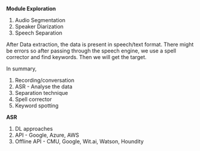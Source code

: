 **Module Exploration**

1. Audio Segmentation
2. Speaker Diarization
3. Speech Separation

After Data extraction, the data is present in speech/text format.
There might be errors so after passing through the speech engine, we use a spell corrector and find keywords. Then we will get the target. 

In summary,
1. Recording/conversation
2. ASR - Analyse the data
3. Separation technique
4. Spell corrector
5. Keyword spotting

**ASR**

1. DL approaches
2. API - Google, Azure, AWS
3. Offline API - CMU, Google, Wit.ai, Watson, Houndity
